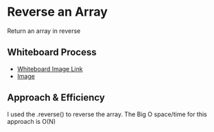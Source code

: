 # Reverse an Array

Return an array in reverse

## Whiteboard Process

- [Whiteboard Image Link](https://klanstovall823065.invisionapp.com/freehand/ReverseArray-NA3W5aNl6)
- [Image](./ReverseArray.png)

## Approach & Efficiency

I used the .reverse() to reverse the array. The Big O space/time for this approach is O(N)

